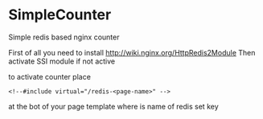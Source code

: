 SimpleCounter
=============

Simple redis based nginx counter


First of all you need to install http://wiki.nginx.org/HttpRedis2Module
Then activate SSI module if not active

to activate counter place
```
<!--#include virtual="/redis-<page-name>" -->
```
at the bot of your page template
where <page-name> is name of redis set key
